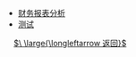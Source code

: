 - [财务报表分析](财务报表分析/_sidebar.md)
- [测试](test2.md)


&nbsp;
&nbsp;
[$\ \large{\longleftarrow 返回}$](README.md)

